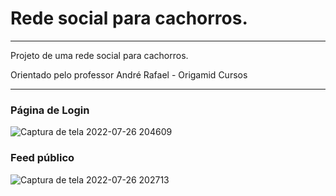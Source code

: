 <h1>Rede social para cachorros.</h1>
<hr>
<p>Projeto de uma rede social para cachorros.</p>
<p>Orientado pelo professor André Rafael - Origamid Cursos<p/>
<hr>
<h3>Página de Login</h3>

![Captura de tela 2022-07-26 204609](https://user-images.githubusercontent.com/86244795/181140521-40388b9c-afe0-4e61-a052-a2fe597f4ffe.png)

<h3>Feed público</h3>

![Captura de tela 2022-07-26 202713](https://user-images.githubusercontent.com/86244795/181141720-073ae45b-66c0-4ee8-a5ac-bf9b4b6a189a.png)
